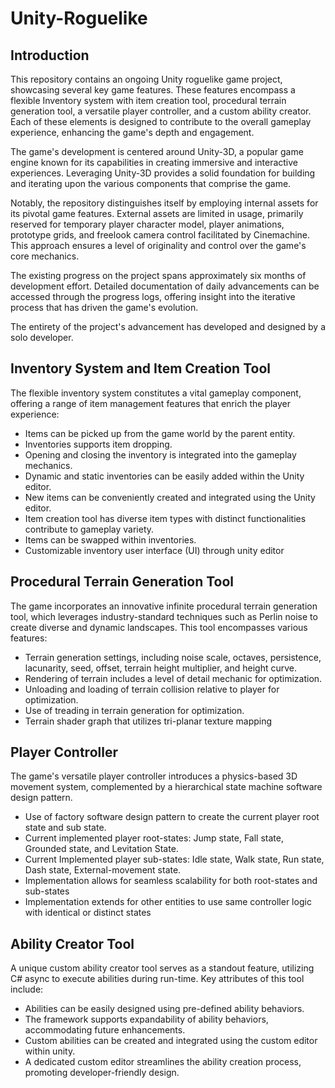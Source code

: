 # Unity-Roguelike
## Introduction
This repository contains an ongoing Unity roguelike game project, showcasing several key game features. These features encompass a flexible Inventory system with item creation tool, procedural terrain generation tool, a versatile player controller, and a custom ability creator. Each of these elements is designed to contribute to the overall gameplay experience, enhancing the game's depth and engagement.

The game's development is centered around Unity-3D, a popular game engine known for its capabilities in creating immersive and interactive experiences. Leveraging Unity-3D provides a solid foundation for building and iterating upon the various components that comprise the game.

Notably, the repository distinguishes itself by employing internal assets for its pivotal game features. External assets are limited in usage, primarily reserved for temporary player character model, player animations, prototype grids, and freelook camera control facilitated by Cinemachine. This approach ensures a level of originality and control over the game's core mechanics.

The existing progress on the project spans approximately six months of development effort. Detailed documentation of daily advancements can be accessed through the progress logs, offering insight into the iterative process that has driven the game's evolution.

The entirety of the project's advancement has developed and designed by a solo developer.

## Inventory System and Item Creation Tool
The flexible inventory system constitutes a vital gameplay component, offering a range of item management features that enrich the player experience:
- Items can be picked up from the game world by the parent entity.
- Inventories supports item dropping.
- Opening and closing the inventory is integrated into the gameplay mechanics.
- Dynamic and static inventories can be easily added within the Unity editor.
- New items can be conveniently created and integrated using the Unity editor.
- Item creation tool has diverse item types with distinct functionalities contribute to gameplay variety.
- Items can be swapped within inventories.
- Customizable inventory user interface (UI) through unity editor

## Procedural Terrain Generation Tool
The game incorporates an innovative infinite procedural terrain generation tool, which leverages industry-standard techniques such as Perlin noise to create diverse and dynamic landscapes. This tool encompasses various features:
- Terrain generation settings, including noise scale, octaves, persistence, lacunarity, seed, offset, terrain height multiplier, and height curve.
- Rendering of terrain includes a level of detail mechanic for optimization.
- Unloading and loading of terrain collision relative to player for optimization.
- Use of treading in terrain generation for optimization.
- Terrain shader graph that utilizes tri-planar texture mapping

## Player Controller
The game's versatile player controller introduces a physics-based 3D movement system, complemented by a hierarchical state machine software design pattern. 
- Use of factory software design pattern to create the current player root state and sub state.
- Current implemented player root-states: Jump state, Fall state, Grounded state, and Levitation State.
- Current Implemented player sub-states: Idle state, Walk state, Run state, Dash state, External-movement state.
- Implementation allows for seamless scalability for both root-states and sub-states
- Implementation extends for other entities to use same controller logic with identical or distinct states
## Ability Creator Tool
A unique custom ability creator tool serves as a standout feature, utilizing C# async to execute abilities during run-time. Key attributes of this tool include:

- Abilities can be easily designed using pre-defined ability behaviors.
- The framework supports expandability of ability behaviors, accommodating future enhancements.
- Custom abilities can be created and integrated using the custom editor within unity.
- A dedicated custom editor streamlines the ability creation process, promoting developer-friendly design.
